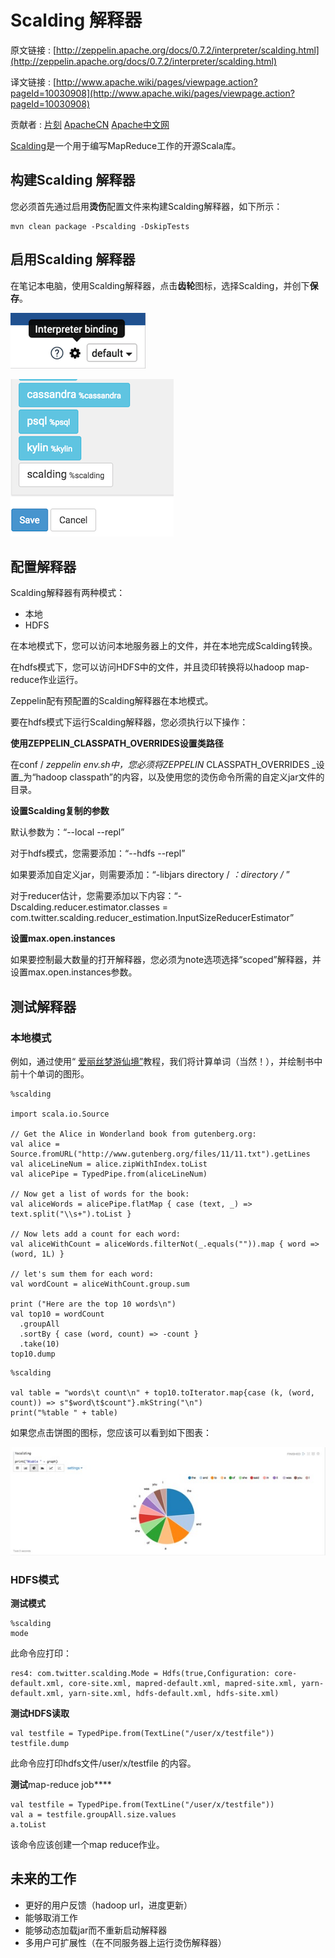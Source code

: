 # Scalding 解释器

原文链接 : [http://zeppelin.apache.org/docs/0.7.2/interpreter/scalding.html](http://zeppelin.apache.org/docs/0.7.2/interpreter/scalding.html)

译文链接 : [http://www.apache.wiki/pages/viewpage.action?pageId=10030908](http://www.apache.wiki/pages/viewpage.action?pageId=10030908)

贡献者 : [片刻](/display/~jiangzhonglian) [ApacheCN](/display/~apachecn) [Apache中文网](/display/~apachechina)

[Scalding](https://github.com/twitter/scalding)是一个用于编写MapReduce工作的开源Scala库。

## 构建Scalding 解释器

您必须首先通过启用**烫伤**配置文件来构建Scalding解释器，如下所示：

```
mvn clean package -Pscalding -DskipTests 
```

## 启用Scalding 解释器

在笔记本电脑，使用Scalding解释器，点击**齿轮**图标，选择Scalding，并创下**保存**。

![](img/db34a0270518aae8de91f70900ff7af8.jpg)

![](img/a24ce90c5192c637af6ed9e403a88c69.jpg)

## 配置解释器

Scalding解释器有两种模式：

*   本地
*   HDFS

在本地模式下，您可以访问本地服务器上的文件，并在本地完成Scalding转换。

在hdfs模式下，您可以访问HDFS中的文件，并且烫印转换将以hadoop map-reduce作业运行。

Zeppelin配有预配置的Scalding解释器在本地模式。

要在hdfs模式下运行Scalding解释器，您必须执行以下操作：

**使用ZEPPELIN_CLASSPATH_OVERRIDES设置类路径**

在conf / _zeppelin env.sh中，您必须将ZEPPELIN_ CLASSPATH_OVERRIDES _设置_为“hadoop classpath”的内容，以及使用您的烫伤命令所需的自定义jar文件的目录。

**设置Scalding复制的参数**

默认参数为：“--local --repl”

对于hdfs模式，您需要添加：“--hdfs --repl”

如果要添加自定义jar，则需要添加：“-libjars directory / _：directory /_ ”

对于reducer估计，您需要添加以下内容：“-Dscalding.reducer.estimator.classes = com.twitter.scalding.reducer_estimation.InputSizeReducerEstimator”

**设置max.open.instances**

如果要控制最大数量的打开解释器，您必须为note选项选择“scoped”解释器，并设置max.open.instances参数。

## 测试解释器

### 本地模式

例如，通过使用“ [爱丽丝梦游仙境”](https://gist.github.com/johnynek/a47699caa62f4f38a3e2)教程，我们将计算单词（当然！），并绘制书中前十个单词的图形。

```
%scalding 

import scala.io.Source 

// Get the Alice in Wonderland book from gutenberg.org: 
val alice = Source.fromURL("http://www.gutenberg.org/files/11/11.txt").getLines 
val aliceLineNum = alice.zipWithIndex.toList 
val alicePipe = TypedPipe.from(aliceLineNum) 

// Now get a list of words for the book: 
val aliceWords = alicePipe.flatMap { case (text, _) => text.split("\\s+").toList } 

// Now lets add a count for each word: 
val aliceWithCount = aliceWords.filterNot(_.equals("")).map { word => (word, 1L) } 

// let's sum them for each word: 
val wordCount = aliceWithCount.group.sum 

print ("Here are the top 10 words\n") 
val top10 = wordCount 
  .groupAll 
  .sortBy { case (word, count) => -count } 
  .take(10) 
top10.dump 
```

```
%scalding 

val table = "words\t count\n" + top10.toIterator.map{case (k, (word, count)) => s"$word\t$count"}.mkString("\n") 
print("%table " + table)  
```

如果您点击饼图的图标，您应该可以看到如下图表： 

![](img/b066e0310493ea6a9bce11991cb9fd1b.jpg)

### HDFS模式

**测试模式**

```
%scalding 
mode  
```

此命令应打印：

```
res4: com.twitter.scalding.Mode = Hdfs(true,Configuration: core-default.xml, core-site.xml, mapred-default.xml, mapred-site.xml, yarn-default.xml, yarn-site.xml, hdfs-default.xml, hdfs-site.xml) 
```

**测试HDFS读取**

```
val testfile = TypedPipe.from(TextLine("/user/x/testfile")) 
testfile.dump  
```

此命令应打印hdfs文件/user/x/testfile 的内容。

**测试**map-reduce job****

```
val testfile = TypedPipe.from(TextLine("/user/x/testfile")) 
val a = testfile.groupAll.size.values 
a.toList  
```

该命令应该创建一个map reduce作业。

## 未来的工作

*   更好的用户反馈（hadoop url，进度更新）
*   能够取消工作
*   能够动态加载jar而不重新启动解释器
*   多用户可扩展性（在不同服务器上运行烫伤解释器）